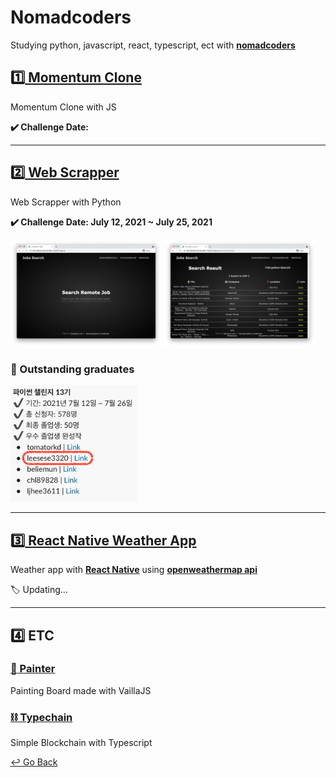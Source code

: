 # Nomadcoders

Studying python, javascript, react, typescript, ect with **[nomadcoders](https://nomadcoders.co)**

## [:one: Momentum Clone](https://github.com/lisy0123/Momentum_Clone)

Momentum Clone with JS

**:heavy_check_mark: Challenge Date:**

---

## [:two: Web Scrapper](https://github.com/lisy0123/Web_Scrapper)

Web Scrapper with Python

**:heavy_check_mark: Challenge Date: July 12, 2021 ~ July 25, 2021**

<img src="https://github.com/lisy0123/Nomadcoders/blob/main/Web_Scrapper/Challenge/Day13_14/image/image1.png" width="48%" height="60%"> <img src="https://github.com/lisy0123/Nomadcoders/blob/main/Web_Scrapper/Challenge/Day13_14/image/image3.png" width="48%" height="60%">

### :pushpin: ​Outstanding graduates

<img src="https://github.com/lisy0123/Nomadcoders/blob/main/Web_Scrapper/done.png" alt="done" style="zoom:80%;" />

---

## [:three: React Native Weather App](https://github.com/lisy0123/react_native_weather)

Weather app with **[React Native](https://reactnative.dev/)** using **[openweathermap api](https://openweathermap.org/api)**

:label:  Updating...

---

## :four: ETC

### [:art: Painter](https://github.com/lisy0123/Nomadcoders/tree/main/Painter)

Painting Board made with VaillaJS

### [:chains: Typechain](https://github.com/lisy0123/Nomadcoders/tree/main/Typechain)

Simple Blockchain with Typescript

[↩️ Go Back](https://github.com/lisy0123/Study)


